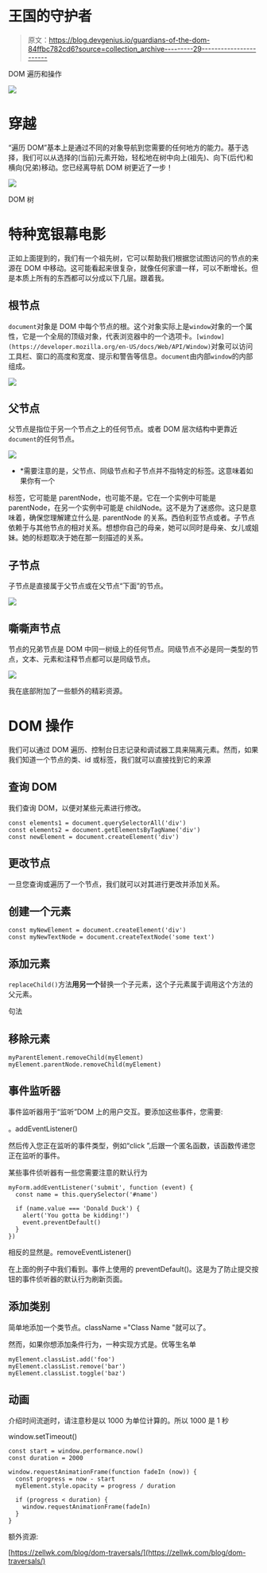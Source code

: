 # 王国的守护者

> 原文：<https://blog.devgenius.io/guardians-of-the-dom-84ffbc782cd6?source=collection_archive---------29----------------------->

DOM 遍历和操作

![](img/9555855c8c1de2f6469481e6446a2b6d.png)

# **穿越**

“遍历 DOM”基本上是通过不同的对象导航到您需要的任何地方的能力。基于选择，我们可以从选择的(当前)元素开始，轻松地在树中向上(祖先)、向下(后代)和横向(兄弟)移动。您已经离导航 DOM 树更近了一步！

![](img/350e1fe0202344817c90b51635fc45ba.png)

DOM 树

# 特种宽银幕电影

正如上面提到的，我们有一个祖先树，它可以帮助我们根据您试图访问的节点的来源在 DOM 中移动。这可能看起来很复杂，就像任何家谱一样，可以不断增长。但是本质上所有的东西都可以分成以下几层。跟着我。

## 根节点

`document`对象是 DOM 中每个节点的根。这个对象实际上是`window`对象的一个属性，它是一个全局的顶级对象，代表浏览器中的一个选项卡。`[window](https://developer.mozilla.org/en-US/docs/Web/API/Window)`对象可以访问工具栏、窗口的高度和宽度、提示和警告等信息。`document`由内部`window`的内部组成。

![](img/0fc9527d6b580819a39350620c31ad31.png)

## 父节点

父节点是指位于另一个节点之上的任何节点。或者 DOM 层次结构中更靠近`document`的任何节点。

![](img/5f96a36d90b969d30ae11d373402a8d3.png)

* *需要注意的是，父节点、同级节点和子节点并不指特定的标签。这意味着如果你有一个

标签，它可能是 parentNode，也可能不是。它在一个实例中可能是 parentNode，在另一个实例中可能是 childNode。这不是为了迷惑你。这只是意味着，确保您理解建立什么是. parentNode 的关系。西伯利亚节点或者。子节点依赖于与其他节点的相对关系。想想你自己的母亲，她可以同时是母亲、女儿或姐妹。她的标题取决于她在那一刻描述的关系。

## 子节点

子节点是直接属于父节点或在父节点“下面”的节点。

![](img/d9ce85b7bd10fbbc2a01d60232394c1c.png)

## 嘶嘶声节点

节点的兄弟节点是 DOM 中同一树级上的任何节点。同级节点不必是同一类型的节点，文本、元素和注释节点都可以是同级节点。

![](img/e7e77334eafa8e03e914ca6298726acd.png)

我在底部附加了一些额外的精彩资源。

# DOM 操作

我们可以通过 DOM 遍历、控制台日志记录和调试器工具来隔离元素。然而，如果我们知道一个节点的类、id 或标签，我们就可以直接找到它的来源

## 查询 DOM

我们查询 DOM，以便对某些元素进行修改。

```
const elements1 = document.querySelectorAll('div')
const elements2 = document.getElementsByTagName('div')
const newElement = document.createElement('div')
```

## 更改节点

一旦您查询或遍历了一个节点，我们就可以对其进行更改并添加关系。

## 创建一个元素

```
const myNewElement = document.createElement('div')
const myNewTextNode = document.createTextNode('some text')
```

## 添加元素

`replaceChild()`方法**用另一个**替换一个子元素，这个子元素属于调用这个方法的父元素。

句法

## 移除元素

```
myParentElement.removeChild(myElement)
myElement.parentNode.removeChild(myElement)
```

## 事件监听器

事件监听器用于“监听”DOM 上的用户交互。要添加这些事件，您需要:

。addEventListener()

然后传入您正在监听的事件类型，例如“click ”,后跟一个匿名函数，该函数传递您正在监听的事件。

某些事件侦听器有一些您需要注意的默认行为

```
myForm.addEventListener('submit', function (event) {
  const name = this.querySelector('#name')

  if (name.value === 'Donald Duck') {
    alert('You gotta be kidding!')
    event.preventDefault()
  }
})
```

相反的显然是。removeEventListener()

在上面的例子中我们看到。事件上使用的 preventDefault()。这是为了防止提交按钮的事件侦听器的默认行为刷新页面。

## 添加类别

简单地添加一个类节点。className ="Class Name "就可以了。

然而，如果你想添加条件行为，一种实现方式是。优等生名单

```
myElement.classList.add('foo')
myElement.classList.remove('bar')
myElement.classList.toggle('baz')
```

## 动画

介绍时间流逝时，请注意秒是以 1000 为单位计算的。所以 1000 是 1 秒

window.setTimeout()

```
const start = window.performance.now()
const duration = 2000

window.requestAnimationFrame(function fadeIn (now)) {
  const progress = now - start
  myElement.style.opacity = progress / duration

  if (progress < duration) {
    window.requestAnimationFrame(fadeIn)
  }
}
```

额外资源:

[https://zellwk.com/blog/dom-traversals/](https://zellwk.com/blog/dom-traversals/)